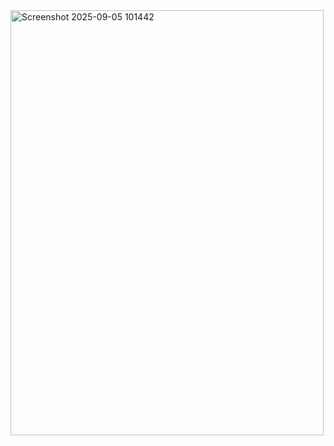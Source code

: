 <img width="501" height="680" alt="Screenshot 2025-09-05 101442" src="https://github.com/user-attachments/assets/12a4c8ba-f6fb-4b14-8401-c52e0e85f00f" />
